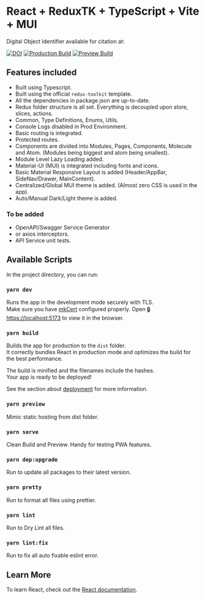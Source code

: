 # React + ReduxTK + TypeScript + Vite + MUI

Digital Object Identifier available for citation at:

[![DOI](https://zenodo.org/badge/360168321.svg)](https://zenodo.org/badge/latestdoi/360168321)
[![Production Build](https://github.com/baharalidurrani/material-domain/actions/workflows/firebase-hosting-merge.yml/badge.svg)](https://github.com/baharalidurrani/material-domain/actions?query=event%3Apush)
[![Preview Build](https://github.com/baharalidurrani/material-domain/actions/workflows/firebase-hosting-pull-request.yml/badge.svg)](https://github.com/baharalidurrani/material-domain/actions?query=event%3Apull_request)

## Features included

- Built using Typescript.
- Built using the official `redux-toolkit` template.
- All the dependencies in package.json are up-to-date.
- Redux folder structure is all set. Everything is decoupled upon store, slices, actions.
- Common, Type Definitions, Enums, Utils.
- Console Logs disabled in Prod Environment.
- Basic routing is integrated.
- Protected routes.
- Components are divided into Modules, Pages, Components, Molecule and Atom. (Modules being biggest and atom being smallest).
- Module Level Lazy Loading added.
- Material-UI (MUI) is integrated including fonts and icons.
- Basic Material Responsive Layout is added (Header/AppBar, SideNav/Drawer, MainContent).
- Centralized/Global MUI theme is added. (Almost zero CSS is used in the app).
- Auto/Manual Dark/Light theme is added.

### To be added

- OpenAPI/Swagger Service Generator
- or axios interceptors.
- API Service unit tests.

## Available Scripts

In the project directory, you can run:

### `yarn dev`

Runs the app in the development mode securely with TLS.<br />
Make sure you have [mkCert](https://github.com/FiloSottile/mkcert) configured properly.
Open [🔒https://localhost:5173](https://localhost:5173) to view it in the browser.

### `yarn build`

Builds the app for production to the `dist` folder.<br />
It correctly bundles React in production mode and optimizes the build for the best performance.

The build is minified and the filenames include the hashes.<br />
Your app is ready to be deployed!

See the section about [deployment](https://vitejs.dev/guide/static-deploy.html) for more information.

### `yarn preview`

Mimic static hosting from dist folder.

### `yarn serve`

Clean Build and Preview. Handy for testing PWA features.

### `yarn dep:upgrade`

Run to update all packages to their latest version.

### `yarn pretty`

Run to format all files using prettier.

### `yarn lint`

Run to Dry Lint all files.

### `yarn lint:fix`

Run to fix all auto fixable eslint error.

## Learn More

To learn React, check out the [React documentation](https://reactjs.org/).
